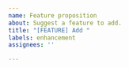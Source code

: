 ```yaml
---
name: Feature proposition
about: Suggest a feature to add.
title: "[FEATURE] Add "
labels: enhancement
assignees: ''

---
```

